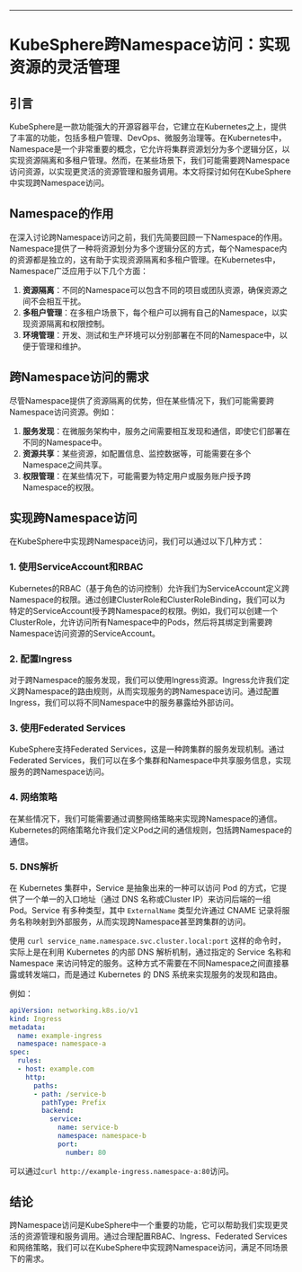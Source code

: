 
---

# KubeSphere跨Namespace访问：实现资源的灵活管理

## 引言

KubeSphere是一款功能强大的开源容器平台，它建立在Kubernetes之上，提供了丰富的功能，包括多租户管理、DevOps、微服务治理等。在Kubernetes中，Namespace是一个非常重要的概念，它允许将集群资源划分为多个逻辑分区，以实现资源隔离和多租户管理。然而，在某些场景下，我们可能需要跨Namespace访问资源，以实现更灵活的资源管理和服务调用。本文将探讨如何在KubeSphere中实现跨Namespace访问。

## Namespace的作用

在深入讨论跨Namespace访问之前，我们先简要回顾一下Namespace的作用。Namespace提供了一种将资源划分为多个逻辑分区的方式，每个Namespace内的资源都是独立的，这有助于实现资源隔离和多租户管理。在Kubernetes中，Namespace广泛应用于以下几个方面：

1. **资源隔离**：不同的Namespace可以包含不同的项目或团队资源，确保资源之间不会相互干扰。
2. **多租户管理**：在多租户场景下，每个租户可以拥有自己的Namespace，以实现资源隔离和权限控制。
3. **环境管理**：开发、测试和生产环境可以分别部署在不同的Namespace中，以便于管理和维护。

## 跨Namespace访问的需求

尽管Namespace提供了资源隔离的优势，但在某些情况下，我们可能需要跨Namespace访问资源。例如：

1. **服务发现**：在微服务架构中，服务之间需要相互发现和通信，即使它们部署在不同的Namespace中。
2. **资源共享**：某些资源，如配置信息、监控数据等，可能需要在多个Namespace之间共享。
3. **权限管理**：在某些情况下，可能需要为特定用户或服务账户授予跨Namespace的权限。

## 实现跨Namespace访问

在KubeSphere中实现跨Namespace访问，我们可以通过以下几种方式：

### 1. 使用ServiceAccount和RBAC

Kubernetes的RBAC（基于角色的访问控制）允许我们为ServiceAccount定义跨Namespace的权限。通过创建ClusterRole和ClusterRoleBinding，我们可以为特定的ServiceAccount授予跨Namespace的权限。例如，我们可以创建一个ClusterRole，允许访问所有Namespace中的Pods，然后将其绑定到需要跨Namespace访问资源的ServiceAccount。

### 2. 配置Ingress

对于跨Namespace的服务发现，我们可以使用Ingress资源。Ingress允许我们定义跨Namespace的路由规则，从而实现服务的跨Namespace访问。通过配置Ingress，我们可以将不同Namespace中的服务暴露给外部访问。

### 3. 使用Federated Services

KubeSphere支持Federated Services，这是一种跨集群的服务发现机制。通过Federated Services，我们可以在多个集群和Namespace中共享服务信息，实现服务的跨Namespace访问。

### 4. 网络策略

在某些情况下，我们可能需要通过调整网络策略来实现跨Namespace的通信。Kubernetes的网络策略允许我们定义Pod之间的通信规则，包括跨Namespace的通信。

### 5. DNS解析
在 Kubernetes 集群中，Service 是抽象出来的一种可以访问 Pod 的方式，它提供了一个单一的入口地址（通过 DNS 名称或Cluster IP）来访问后端的一组 Pod。Service 有多种类型，其中 `ExternalName` 类型允许通过 CNAME 记录将服务名称映射到外部服务，从而实现跨Namespace甚至跨集群的访问。

使用 `curl service_name.namespace.svc.cluster.local:port` 这样的命令时，实际上是在利用 Kubernetes 的内部 DNS 解析机制，通过指定的 Service 名称和 Namespace 来访问特定的服务。这种方式不需要在不同Namespace之间直接暴露或转发端口，而是通过 Kubernetes 的 DNS 系统来实现服务的发现和路由。

例如：
```yaml
apiVersion: networking.k8s.io/v1
kind: Ingress
metadata:
  name: example-ingress
  namespace: namespace-a
spec:
  rules:
  - host: example.com
    http:
      paths:
      - path: /service-b
        pathType: Prefix
        backend:
          service:
            name: service-b
            namespace: namespace-b
            port:
              number: 80
```
可以通过`curl http://example-ingress.namespace-a:80`访问。
## 结论

跨Namespace访问是KubeSphere中一个重要的功能，它可以帮助我们实现更灵活的资源管理和服务调用。通过合理配置RBAC、Ingress、Federated Services和网络策略，我们可以在KubeSphere中实现跨Namespace访问，满足不同场景下的需求。